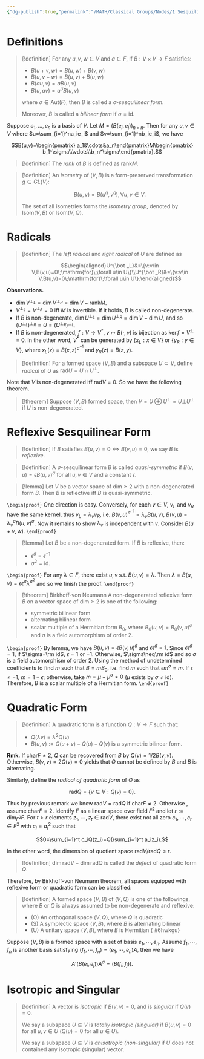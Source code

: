 ```yaml
---
{"dg-publish":true,"permalink":"/MATH/Classical Groups/Nodes/1 Sesquilinear Form/","dgPassFrontmatter":true}
---
```



# Definitions

> [!definition]
> For any $u,v,w\in V$ and $a\in F$, if $B:V\times V\to F$ satisfies:
> - $B(u+v,w)=B(u,w)+B(v,w)$
> - $B(u,v+w)=B(u,v)+B(u,w)$
> - $B(au,v)=aB(u,v)$
> - $B(u,av)=a^\sigma B(u,v)$
> 
> where $\sigma\in\mathrm{Aut}(F)$, then $B$ is called a *$\sigma$-sesquilinear form*.
> 
> Moreover, $B$ is called a *bilinear form* if $\sigma=\mathrm{id}$.

Suppose $e_1,...,e_n$ is a basis of $V$. Let $M=(B(e_i,e_j))_{n\times n}$. Then for any $u,v\in V$ where $u=\sum_{i=1}^na_ie_i$ and $v=\sum_{i=1}^nb_ie_i$, we have

$$B(u,v)=\begin{pmatrix} a_1&\cdots&a_n\end{pmatrix}M\begin{pmatrix} b_1^\sigma\\\vdots\\b_n^\sigma\end{pmatrix}.$$
> [!definition]
> The *rank* of $B$ is defined as $\mathrm{rank} M$.

> [!definition]
> An *isometry* of $(V,B)$ is a form-preserved transformation $g\in GL(V)$: 
>
> $$B(u,v)=B(u^g,v^g),\forall u,v\in V.$$
> 
> The set of all isometries forms the *isometry group*, denoted by $\mathrm{Isom}(V,B)$ or $\mathrm{Isom}(V,Q)$.

# Radicals

> [!definition]
> The *left radical* and *right radical* of $U$ are defined as
> 
> $$\begin{aligned}U^{\bot _L}&=\{v:v\in V,B(v,u)=0\;\mathrm{for}\;\forall u\in U\}\\U^{\bot _R}&=\{v:v\in V,B(u,v)=0\;\mathrm{for}\;\forall u\in U\}.\end{aligned}$$

**Observations.**

- $\dim V^{\bot _L}=\dim V^{\bot_R}=\dim V-\mathrm{rank} M$.
- $V^{\bot _L}=V^{\bot _R}=0$ iff $M$ is invertible. If it holds, $B$ is called non-degenerate.
- If $B$ is non-degenerate, $\dim U^{\bot _L}=\dim U^{\bot _R}=\dim V-\dim U$, and so $(U^{\bot _L})^{\bot_R}=U=(U^{\bot _R})^{\bot_L}$.
- If $B$ is non-degenerated, $f:V\to V^*,\; v\mapsto B(\cdot,v)$ is bijection as $\ker f=V^{\bot}=0$. In the other word, $V^*$ can be generated by $\{x_L:x\in V\}$ or $\{y_R:y\in V\}$, where $x_L(z)=B(x,z)^{\sigma^{-1}}$ and $y_R(z)=B(z,y)$.

> [!definition]
> For a formed space $(V,B)$ and a subspace $U\subset V$, define *radical* of $U$ as $\mathrm{rad}U=U\cap U^\bot$. 

Note that $V$ is non-degenerated iff $\mathrm{rad}V=0$. So we have the following theorem.

> [!theorem]
> Suppose $(V,B)$ formed space, then $V=U\oplus U^\bot=U\bot U^\bot$ if $U$ is non-degenerated.

# Reflexive Sesquilinear Form

> [!definition]
> If $B$ satisfies $B(u,v)=0 \iff B(v,u)=0$, we say $B$ is *reflexive*.

> [!definition]
> A $\sigma$-sesquilinear form $B$ is called *quasi-symmetric* if $B(v,u)=\epsilon B(u,v)^\sigma$ for all $u,v\in V$ and a constant $\epsilon$.

> [!lemma]
> Let $V$ be a vector space of $\mathrm{dim}\geq 2$ with a non-degenerated form $B$. Then $B$ is reflective iff $B$ is quasi-symmetric.

`\begin{proof}`
One direction is easy. Conversely, for each $v\in V$, $v_L$ and $v_R$ have the same kernel, thus $v_L=\lambda_v v_R$, i.e. $B(v,u)^{\sigma^{-1}}=\lambda_vB(u,v)$, $B(v,u)=\lambda_v^{\sigma}B(u,v)^{\sigma}$. Now it remains to show $\lambda_v$ is independent with $v$. Consider $B(u+v,w)$. 
`\end{proof}`

> [!lemma]
> Let $B$ be a non-degenerated form. If $B$ is reflexive, then:
> - $\epsilon^\sigma=\epsilon^{-1}$
> - $\sigma^2=\mathrm{id}.$

`\begin{proof}`
For any $\lambda\in F$, there exist $u,v$ s.t. $B(u,v)=\lambda$. Then $\lambda=B(u,v)=\epsilon\epsilon^\sigma\lambda^{\sigma^2}$ and so we finish the proof.
`\end{proof}`

> [!theorem] Birkhoff-von Neumann
> A non-degenerated reflexive form $B$ on a vector space of $\mathrm{dim}\geq 2$ is one of the following:
> - symmetric bilinear form
> - alternating bilinear form
> - scalar multiple of a Hermitian form $B_0$, where $B_0(u,v)=B_0(v,u)^\sigma$ and $\sigma$ is a field automorphism of order 2.

`\begin{proof}`
By lemma, we have $B(u,v)=\epsilon B(v,u)^\sigma$ and $\epsilon\epsilon^\sigma=1$. Since $\epsilon\epsilon^\sigma=1$, if $\sigma=\rm id$, $\epsilon=1$ or $-1$. Otherwise, $\sigma\neq\rm id$ and so $\sigma$ is a field automorphism of order $2$. Using the method of undetermined coefficients to find $m$ such that $B=mB_0$, i.e. find $m$ such that $\epsilon m^\sigma=m$. If $\epsilon\neq -1$, $m=1+\epsilon$; otherwise, take $m=\mu-\mu^\sigma\neq 0$ ($\mu$ exists by $\sigma\neq \mathrm{id}$). Therefore, $B$ is a scalar multiple of a Hermitian form.
`\end{proof}`

# Quadratic Form

> [!definition]
> A quadratic form is a function $Q:V\to F$ such that:
> - $Q(\lambda v)=\lambda^2Q(v)$
> - $B(u,v):=Q(u+v)-Q(u)-Q(v)$ is a symmetric bilinear form.

**Rmk.** If $\mathrm{char}F\neq 2$, $Q$ can be recovered from $B$ by $Q(v)=1/2B(v,v)$. Otherwise, $B(v,v)=2Q(v)=0$ yields that $Q$ cannot be defined by $B$ and $B$ is alternating.

Similarly, define the *radical of quadratic form* of $Q$ as 

$$\mathrm{rad}Q=\{v\in V:Q(v)=0\}.$$

Thus by previous remark we know $\mathrm{rad}V=\mathrm{rad}Q$ if $\mathrm{char}F\neq 2$. Otherwise , assume $\mathrm{char}F=2$. Identify $F$ as a linear space over field $F^2$ and let $r:=\dim_{F^2}F$. For $t>r$ elements $z_1,\cdots,z_t\in\mathrm{rad}V$, there exist not all zero $c_1,\cdots,c_t\in F^2$ with $c_i=a_i^2$ such that 

$$0=\sum_{i=1}^t c_iQ(z_i)=Q(\sum_{i=1}^t a_iz_i).$$

In the other word, the dimension of quotient space $\mathrm{rad}V/\mathrm{rad}Q\leq r$.


> [!definition]
> $\dim\mathrm{rad}V-\dim\mathrm{rad}Q$ is called the *defect* of quadratic form $Q$.


Therefore, by Birkhoff-von Neumann theorem, all spaces equipped with reflexive form or quadratic form can be classified:

> [!definition]
> A formed space $(V,B)$ of $(V,Q)$ is one of the followings, where $B$ or $Q$ is always assumed to be non-degenerate and reflexive:
> - (O) An orthogonal space $(V,Q)$, where $Q$ is quadratic
> - (S) A symplectic space $(V,B)$, where $B$ is alternating bilinear
> - (U) A unitary space $(V,B)$, where $B$ is Hermitian
{ #6hwkgu}


Suppose $(V,B)$ is a formed space with a set of basis $e_1,\cdots,e_n$. Assume $f_1,\cdots,f_n$ is another basis satisfying $(f_1,\cdots,f_n)=(e_1,\cdots,e_n)A$, then we have

$$A'(B(e_i,e_j))A^\sigma=(B(f_i,f_j)).$$

# Isotropic and Singular

> [!definition]
> A vector is *isotropic* if $B(v,v)=0$, and is *singular* if $Q(v)=0$. 
> 
> We say a subspace $U\subseteq V$ is *totally isotropic (singular)* if $B(u,v)=0$ for all $u,v\in U$ ($Q(u)=0$ for all $u\in U$).
> 
> We say a subspace $U\subseteq V$ is *anisotropic (non-singular)* if $U$ does not contained any isotropic (singular) vector.

